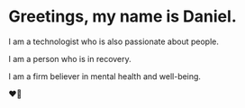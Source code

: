 <div>
  <h1>Greetings, my name is Daniel.</h1>
  <p>I am a technologist who is also passionate about people.</p>
  <p>I am a person who is in recovery.</p>
  <p>I am a firm believer in mental health and well-being.</p>
  <p>❤️🤠</p>
</div>
<!--
**recursiveDan/recursiveDan** is a ✨ _special_ ✨ repository because its `README.md` (this file) appears on your GitHub profile.

Here are some ideas to get you started:

- 🔭 I’m currently working on ...
- 🌱 I’m currently learning ...
- 👯 I’m looking to collaborate on ...
- 🤔 I’m looking for help with ...
- 💬 Ask me about ...
- 📫 How to reach me: ...
- 😄 Pronouns: ...
- ⚡ Fun fact: ...
-->
